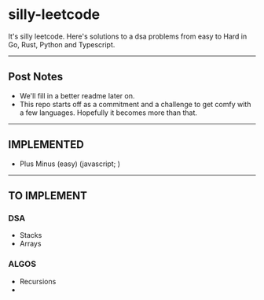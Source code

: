 ﻿# silly-leetcode

It's silly leetcode.
Here's solutions to a dsa problems from easy to Hard in Go, Rust, Python and Typescript.

---

## Post Notes

- We'll fill in a better readme later on.
- This repo starts off as a commitment and a challenge to get comfy with a few languages. Hopefully it becomes more than that.

---
## IMPLEMENTED
- Plus Minus (easy) (javascript; )

---
## TO IMPLEMENT

### DSA

- Stacks
- Arrays

### ALGOS

- Recursions
- 
